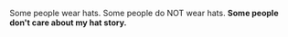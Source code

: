 Some people wear hats.
Some people do NOT wear hats.
<b>Some people don't care about my hat story.</b>
